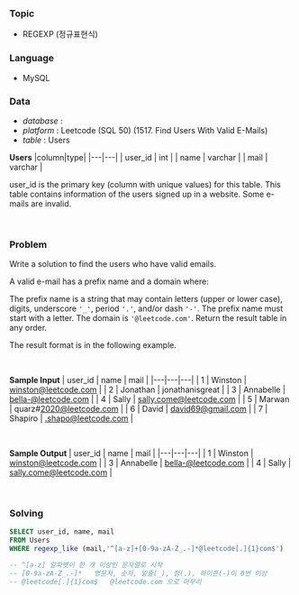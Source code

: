 ### Topic
- REGEXP (정규표현식)
  
### Language
- MySQL

### Data
- *database* : 
- *platform* : Leetcode (SQL 50) (1517. Find Users With Valid E-Mails)
- *table* : Users

**Users**
|column|type|
|---|---|
| user_id       | int     |
| name          | varchar |
| mail          | varchar |

user_id is the primary key (column with unique values) for this table.
This table contains information of the users signed up in a website. Some e-mails are invalid.


<br>

### Problem 
Write a solution to find the users who have valid emails.

A valid e-mail has a prefix name and a domain where:

The prefix name is a string that may contain letters (upper or lower case), digits, underscore `'_'`, period `'.'`, and/or dash `'-'`. The prefix name must start with a letter.
The domain is `'@leetcode.com'`.
Return the result table in any order.

The result format is in the following example.

<br>

**Sample Input**
| user_id | name      | mail                    |
|---|---|---|
| 1       | Winston   | winston@leetcode.com    |
| 2       | Jonathan  | jonathanisgreat         |
| 3       | Annabelle | bella-@leetcode.com     |
| 4       | Sally     | sally.come@leetcode.com |
| 5       | Marwan    | quarz#2020@leetcode.com |
| 6       | David     | david69@gmail.com       |
| 7       | Shapiro   | .shapo@leetcode.com     |

<br>

**Sample Output**
| user_id | name      | mail                    |
|---|---|---|
| 1       | Winston   | winston@leetcode.com    |
| 3       | Annabelle | bella-@leetcode.com     |
| 4       | Sally     | sally.come@leetcode.com |


<br>

### Solving
```sql
SELECT user_id, name, mail
FROM Users
WHERE regexp_like (mail,'^[a-z]+[0-9a-zA-Z_.-]*@leetcode[.]{1}com$')

-- ^[a-z] 알파벳이 한 개 이상인 문자열로 시작
-- [0-9a-zA-Z_.-]*   영문자, 숫자, 밑줄(_), 점(.), 하이픈(-)이 0번 이상 
-- @leetcode[.]{1}com$   @leetcode.com 으로 마무리
```
